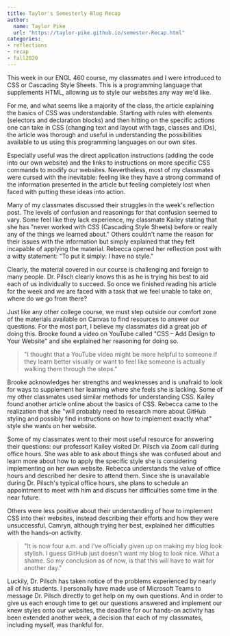 ```yaml
---
title: Taylor's Semesterly Blog Recap
author:
  name: Taylor Pike
  url: "https://taylor-pike.github.io/semester-Recap.html"
categories:
- reflections
- recap
- fall2020
---
```

This week in our ENGL 460 course, my classmates and I were introduced to CSS or Cascading Style Sheets. This is a programming language that supplements HTML, allowing us to style our websites any way we'd like.

For me, and what seems like a majority of the class, the article explaining the basics of CSS was understandable. Starting with rules with elements (selectors and declaration blocks) and then hitting on the specific actions one can take in CSS (changing text and layout with tags, classes and IDs), the article was thorough and useful in understanding the possibilities available to us using this programming languages on our own sites. 

Especially useful was the direct application instructions (adding the code into our own website) and the links to instructions on more specific CSS commands to modify our websites. Nevertheless, most of my classmates were cursed with the inevitable: feeling like they have a strong command of the information presented in the article but feeling completely lost when faced with putting these ideas into action.

Many of my classmates discussed their struggles in the week's reflection post. The levels of confusion and reasonings for that confusion seemed to vary. Some feel like they lack experience, my classmate Kailey stating that she has "never worked with CSS (Cascading Style Sheets) before or really any of the things we learned about." Others couldn't name the reason for their issues with the information but simply explained that they felt incapable of applying the material. Rebecca opened her reflection post with a witty statement: "To put it simply: I have no style."

Clearly, the material covered in our course is challenging and foreign to many people. Dr. Pilsch clearly knows this as he is trying his best to aid each of us individually to succeed. So once we finished reading his article for the week and we are faced with a task that we feel unable to take on, where do we go from there?

Just like any other college course, we must step outside our comfort zone of the materials available on Canvas to find resources to answer our questions. For the most part, I believe my classmates did a great job of doing this. Brooke found a video on YouTube called "CSS – Add Design to Your Website" and she explained her reasoning for doing so.

> "I thought that a YouTube video might be more helpful to someone if they learn better visually or want to feel like someone is actually walking them through the steps."

Brooke acknowledges her strengths and weaknesses and is unafraid to look for ways to supplement her learning where she feels she is lacking. Some of my other classmates used similar methods for understanding CSS. Kailey found another article online about the basics of CSS. Rebecca came to the realization that she "will probably need to research more about GitHub styling and possibly find instructions on how to implement exactly what" style she wants on her website.

Some of my classmates went to their most useful resource for answering their questions: our professor! Kailey visited Dr. Pilsch via Zoom call during office hours. She was able to ask about things she was confused about and learn more about how to apply the specific style she is considering implementing on her own website. Rebecca understands the value of office hours and described her desire to attend them. Since she is unavailable during Dr. Pilsch's typical office hours, she plans to schedule an appointment to meet with him and discuss her difficulties some time in the near future.

Others were less positive about their understanding of how to implement CSS into their websites, instead describing their efforts and how they were unsuccessful. Camryn, although trying her best, explained her difficulties with the hands-on activity.

> "It is now four a.m. and I've officially given up on making my blog look stylish. I guess GitHub just doesn't want my blog to look nice. What a shame. So my conclusion as of now, is that this will have to wait for another day."

Luckily, Dr. Pilsch has taken notice of the problems experienced by nearly all of his students. I personally have made use of Microsoft Teams to message Dr. Pilsch directly to get help on my own questions. And in order to give us each enough time to get our questions answered and implement our knew styles onto our websites, the deadline for our hands-on activity has been extended another week, a decision that each of my classmates, including myself, was thankful for.

